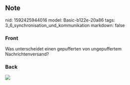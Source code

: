 ## Note
nid: 1592425944016
model: Basic-b122e-20a86
tags: 3_6_synchronisation_und_kommunikation
markdown: false

### Front
Was unterscheidet einen gepufferten von ungepuffertem Nachrichtenversand?

### Back
<img src="paste-e7e3d9a29ba425a257b21fd8cd8faa5af4d19e39.jpg">
